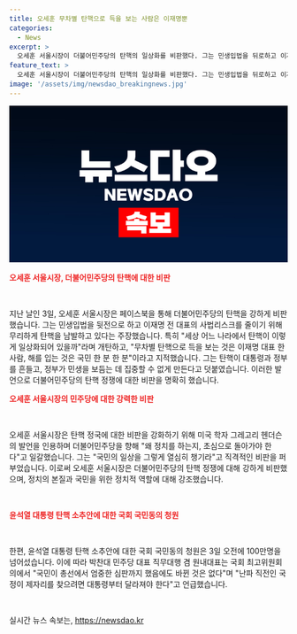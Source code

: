 ```yaml
---
title: 오세훈 무차별 탄핵으로 득을 보는 사람은 이재명뿐
categories:
  - News
excerpt: >
  오세훈 서울시장이 더불어민주당의 탄핵의 일상화를 비판했다. 그는 민생입법을 뒤로하고 이재명 전 대표의 사법리스크를 줄이기 위해 무리하게 탄핵을 남발하고 있다고 주장했다. 이에 대해 이재명 대표를 향해 국민의 일상을 챙기기 위해 정치를 해야 한다고 직격했으며, 민주당을 바라보며 초심으로 돌아가야 한다고 일갈했다. 민주당은 이재명 전 대표의 사건 수사 담당자 등 4명에 대한 탄핵소추 절차에 돌입했으며, 윤석열 대통령 탄핵소추안 청원은 100만명을 넘어섰다. 이에 대해 박찬대 민주당 대표는 난파 직전인 국정이 제자리를 찾으려면 대통령부터 달라져야 한다고 말했다.
feature_text: >
  오세훈 서울시장이 더불어민주당의 탄핵의 일상화를 비판했다. 그는 민생입법을 뒤로하고 이재명 전 대표의 사법리스크를 줄이기 위해 무리하게 탄핵을 남발하고 있다고 주장했다. 이에 대해 이재명 대표를 향해 국민의 일상을 챙기기 위해 정치를 해야 한다고 직격했으며, 민주당을 바라보며 초심으로 돌아가야 한다고 일갈했다. 민주당은 이재명 전 대표의 사건 수사 담당자 등 4명에 대한 탄핵소추 절차에 돌입했으며, 윤석열 대통령 탄핵소추안 청원은 100만명을 넘어섰다. 이에 대해 박찬대 민주당 대표는 난파 직전인 국정이 제자리를 찾으려면 대통령부터 달라져야 한다고 말했다.
image: '/assets/img/newsdao_breakingnews.jpg'
---
```


<p><img src="/assets/img/newsdao_breakingnews.jpg" alt="ranknews 속보" /></p>

<p><b><span style="color: #ee2323;">오세훈 서울시장, 더불어민주당의 탄핵에 대한 비판</span></b></p>

<p data-ke-size="size16">&nbsp;</p>

<p>지난 날인 3일, 오세훈 서울시장은 페이스북을 통해 더불어민주당의 탄핵을 강하게 비판했습니다. 그는 민생입법을 뒷전으로 하고 이재명 전 대표의 사법리스크를 줄이기 위해 무리하게 탄핵을 남발하고 있다는 주장했습니다. 특히 "세상 어느 나라에서 탄핵이 이렇게 일상화되어 있을까"라며 개탄하고, "무차별 탄핵으로 득을 보는 것은 이재명 대표 한 사람, 해를 입는 것은 국민 한 분 한 분"이라고 지적했습니다. 그는 탄핵이 대통령과 정부를 흔들고, 정부가 민생을 보듬는 데 집중할 수 없게 만든다고 덧붙였습니다. 이러한 발언으로 더불어민주당의 탄핵 정쟁에 대한 비판을 명확히 했습니다.</p>

<p><b><span style="color: #ee2323;">오세훈 서울시장의 민주당에 대한 강력한 비판</span></b></p>

<p data-ke-size="size16">&nbsp;</p>

<p>오세훈 서울시장은 탄핵 정국에 대한 비판을 강화하기 위해 미국 학자 그레고리 헨더슨의 발언을 인용하며 더불어민주당을 향해 "왜 정치를 하는지, 초심으로 돌아가야 한다"고 일갈했습니다. 그는 "국민의 일상을 그렇게 열심히 챙기라"고 직격적인 비판을 퍼부었습니다. 이로써 오세훈 서울시장은 더불어민주당의 탄핵 정쟁에 대해 강하게 비판했으며, 정치의 본질과 국민을 위한 정치적 역할에 대해 강조했습니다.</p>

<p data-ke-size="size16">&nbsp;</p>

<p><b><span style="color: #ee2323;">윤석열 대통령 탄핵 소추안에 대한 국회 국민동의 청원</span></b></p>

<p data-ke-size="size16">&nbsp;</p>

<p>한편, 윤석열 대통령 탄핵 소추안에 대한 국회 국민동의 청원은 3일 오전에 100만명을 넘어섰습니다. 이에 따라 박찬대 민주당 대표 직무대행 겸 원내대표는 국회 최고위원회의에서 "국민이 총선에서 엄중한 심판까지 했음에도 바뀐 것은 없다"며 "난파 직전인 국정이 제자리를 찾으려면 대통령부터 달라져야 한다"고 언급했습니다.</p>

<p data-ke-size="size16">&nbsp;</p>
실시간 뉴스 속보는, <a href="https://newsdao.kr" rel="dofollow">https://newsdao.kr</a>



